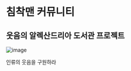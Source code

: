# 침착맨 커뮤니티
## 웃음의 알렉산드리아 도서관 프로젝트

![image](https://user-images.githubusercontent.com/9796103/169199694-3e5e2b29-1414-44d9-854e-7fe6bd752a1d.png)

인류의 웃음을 구원하라

